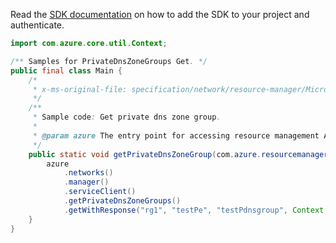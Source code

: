 Read the [SDK documentation](https://github.com/Azure/azure-sdk-for-java/blob/azure-resourcemanager_2.10.0/sdk/resourcemanager/azure-resourcemanager/README.md) on how to add the SDK to your project and authenticate.

```java
import com.azure.core.util.Context;

/** Samples for PrivateDnsZoneGroups Get. */
public final class Main {
    /*
     * x-ms-original-file: specification/network/resource-manager/Microsoft.Network/stable/2021-05-01/examples/PrivateEndpointDnsZoneGroupGet.json
     */
    /**
     * Sample code: Get private dns zone group.
     *
     * @param azure The entry point for accessing resource management APIs in Azure.
     */
    public static void getPrivateDnsZoneGroup(com.azure.resourcemanager.AzureResourceManager azure) {
        azure
            .networks()
            .manager()
            .serviceClient()
            .getPrivateDnsZoneGroups()
            .getWithResponse("rg1", "testPe", "testPdnsgroup", Context.NONE);
    }
}
```
